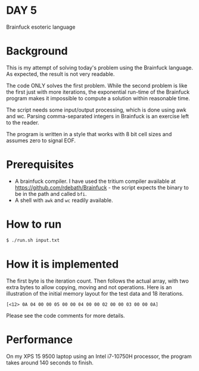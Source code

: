 # DAY 5

Brainfuck esoteric language

# Background

This is my attempt of solving today's problem using the Brainfuck
language. As expected, the result is not very readable.

The code ONLY solves the first problem. While the second problem is
like the first just with more iterations, the exponential run-time of
the Brainfuck program makes it impossible to compute a solution within
reasonable time.

The script needs some input/output processing, which is done using awk
and wc. Parsing comma-separated integers in Brainfuck is an exercise
left to the reader.

The program is written in a style that works with 8 bit cell sizes and
assumes zero to signal EOF.

# Prerequisites

* A brainfuck compiler. I have used the tritium compiler available at
  https://github.com/rdebath/Brainfuck - the script expects the binary
  to be in the path and called `bfi`.
* A shell with `awk` and `wc` readily available.

# How to run

```bash
$ ./run.sh input.txt
```

# How it is implemented

The first byte is the iteration count. Then follows the actual array,
with two extra bytes to allow copying, moving and not operations. Here
is an illustration of the initial memory layout for the test data and
18 iterations.

```
[<12> 0A 04 00 00 05 00 00 04 00 00 02 00 00 03 00 00 0A]
```

Please see the code comments for more details.

# Performance

On my XPS 15 9500 laptop using an Intel i7-10750H processor, the
program takes around 140 seconds to finish.

